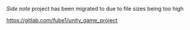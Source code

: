 *Side note*
project has been migrated to due to file sizes being too high

<a>https://gitlab.com/fube1/unity_game_project</a>
